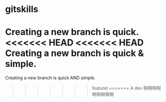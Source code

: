 # gitskills
Creating a new branch is quick.
<<<<<<< HEAD
<<<<<<< HEAD
Creating a new branch is quick & simple.
=======
Creating a new branch is quick AND simple.
>>>>>>> featurel
=======
A
>>>>>>> dev
啊啊啊啊啊啊啊啊啊